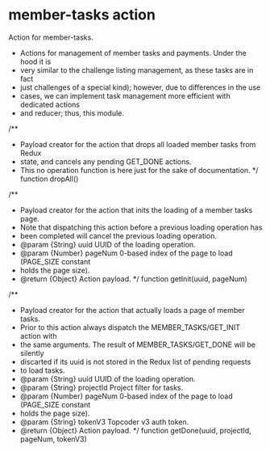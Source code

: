 # member-tasks action
Action for member-tasks.

 * Actions for management of member tasks and payments. Under the hood it is
 * very similar to the challenge listing management, as these tasks are in fact
 * just challenges of a special kind); however, due to differences in the use
 * cases, we can implement task management more efficient with dedicated actions
 * and reducer; thus, this module.

/**
 * Payload creator for the action that drops all loaded member tasks from Redux
 * state, and cancels any pending GET_DONE actions.
 * This no operation function is here just for the sake of documentation.
 */
function dropAll()

/**
 * Payload creator for the action that inits the loading of a member tasks page.
 * Note that dispatching this action before a previous loading operation has
 * been completed will cancel the previous loading operation.
 * @param {String} uuid UUID of the loading operation.
 * @param {Number} pageNum 0-based index of the page to load (PAGE_SIZE constant
 *  holds the page size).
 * @return {Object} Action payload.
 */
function getInit(uuid, pageNum)

/**
 * Payload creator for the action that actually loads a page of member tasks.
 * Prior to this action always dispatch the MEMBER_TASKS/GET_INIT action with
 * the same arguments. The result of MEMBER_TASKS/GET_DONE will be silently
 * discarted if its uuid is not stored in the Redux list of pending requests
 * to load tasks.
 * @param {String} uuid UUID of the loading operation.
 * @param {String} projectId Project filter for tasks.
 * @param {Number} pageNum 0-based index of the page to load (PAGE_SIZE constant
 *  holds the page size).
 * @param {String} tokenV3 Topcoder v3 auth token.
 * @return {Object} Action payload.
 */
function getDone(uuid, projectId, pageNum, tokenV3)